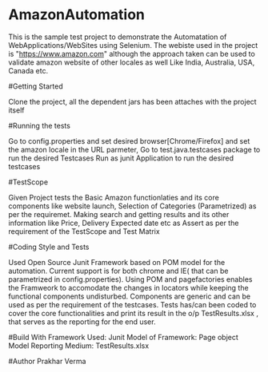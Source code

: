 # AmazonAutomation

This is the sample test project to demonstrate the Automatation of WebApplications/WebSites using Selenium. The
webiste used in the project is "https://www.amazon.com" although the approach taken can be used to validate amazon website of other locales as well Like India, Australia, USA, Canada etc.


#Getting Started

Clone the project, all the dependent jars has been attaches with the project itself

#Running the tests

Go to config.properties and set desired browser[Chrome/Firefox] and set the amazon locale in the URL parmeter, 
Go to test.java.testcases package to run the desired Testcases
Run as junit Application to run the desired testcases


#TestScope

Given Project tests the Basic Amazon functionlaties and its core components like website launch,
Selection of Categories (Parametrized) as per the requiremet. Making search and getting results and its other information 
like Price, Delivery Expected date etc as Assert as per the requirement of the TestScope and Test Matrix


#Coding Style and Tests

Used Open Source Junit Framework based on  POM model for the automation. Current support is for both chrome and IE( that can be parametrized in config.properties).
Using POM and pagefactories enables the Framweork to accomodate the changes in locators while keeping the functional components undisturbed. Components are generic and can be used as per the requirement of the testcases.
Tests has/can been coded to cover the core functionalities and print its result in the o/p TestResults.xlsx , that serves as the reporting for the end user.


#Build With
Framework Used: Junit 
Model of Framework: Page object Model
Reporting Medium: TestResults.xlsx

#Author
Prakhar Verma


